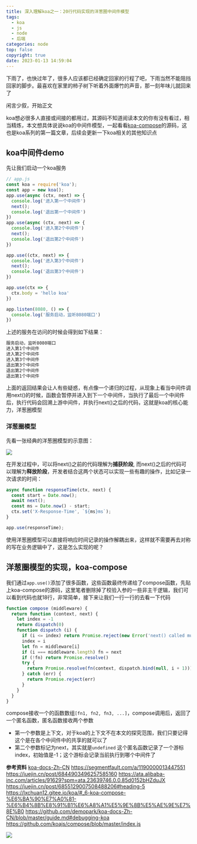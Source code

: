 ```yaml
---
title: 深入理解koa之一：20行代码实现的洋葱圈中间件模型
tags:
  - koa
  - js
  - node
  - 后端
categories: node
top: false
copyright: true
date: 2023-01-13 14:59:04
---
```

下雨了，也快过年了，很多人应该都已经确定回家的行程了吧，下雨当然不能阻挡回家的脚步。最喜欢在家里的柿子树下听着外面爆竹的声音，那一刻年味儿就回来了

闲言少叙，开始正文
<!--more-->
koa想必很多人直接或间接的都用过，其源码不知道阅读本文的你有没有看过，相当精炼，本文想具体说说koa的中间件模型，一起看看[koa-compose](https://github.com/koajs/compose)的源码，这也是koa系列的第一篇文章，后续会更新一下koa相关的其他知识点

## koa中间件demo
先让我们启动一个koa服务
```js
// app.js
const koa = require('koa');
const app = new koa();
app.use(async (ctx, next) => {
  console.log('进入第一个中间件')
  next();
  console.log('退出第一个中间件')
})
app.use(async (ctx, next) => {
  console.log('进入第2个中间件')
  next();
  console.log('退出第2个中间件')
})

app.use((ctx, next) => {
  console.log('进入第3个中间件')
  next();
  console.log('退出第3个中间件')
})

app.use(ctx => {
  ctx.body = 'hello koa'
})

app.listen(8080, () => {
  console.log('服务启动，监听8080端口')
})

```
上述的服务在访问的时候会得到如下结果：

```txt
服务启动，监听8080端口
进入第1个中间件
进入第2个中间件
进入第3个中间件
退出第3个中间件
退出第2个中间件
退出第1个中间件
```
上面的返回结果会让人有些疑惑，有点像一个递归的过程，从现象上看当中间件调用next()的时候，函数会暂停并进入到下一个中间件，当执行了最后一个中间件后，执行代码会回溯上游中间件，并执行next()之后的代码，这就是koa的核心能力，洋葱圈模型

### 洋葱圈模型
先看一张经典的洋葱圈模型的示意图：

![](https://lxchuan12.gitee.io/assets/img/models.0be9c375.png)

在开发过程中，可以将next()之前的代码理解为**捕获阶段**, 而next()之后的代码可以理解为**释放阶段**，开发者结合这两个状态可以实现一些有趣的操作，比如记录一次请求的时间：
```js
async function responseTime(ctx, next) {
  const start = Date.now();
  await next();
  const ms = Date.now() - start;
  ctx.set('X-Response-Time', `${ms}ms`);
}

app.use(responseTime);
```
使用洋葱圈模型可以直接将响应时间记录的操作解耦出来，这样就不需要再去对称的写在业务逻辑中了，这是怎么实现的呢？

## 洋葱圈模型的实现，koa-compose
我们通过`app.use()`添加了很多函数，这些函数最终传递给了compose函数，先贴上koa-compose的源码，这里笔者删除掉了校验入参的一些非主干逻辑，我们可以看到代码也就18行，非常简单，接下来让我们一行一行的去看一下代码
```js
function compose (middleware) {
  return function (context, next) {
    let index = -1
    return dispatch(0)
    function dispatch (i) {
      if (i <= index) return Promise.reject(new Error('next() called multiple times'))
      index = i
      let fn = middleware[i]
      if (i === middleware.length) fn = next
      if (!fn) return Promise.resolve()
      try {
        return Promise.resolve(fn(context, dispatch.bind(null, i + 1)))
      } catch (err) {
        return Promise.reject(err)
      }
    }
  }
}

```
compose接收一个的函数数组`[fn1, fn2, fn3, ...]`，compose调用后，返回了一个匿名函数，匿名函数接收两个参数
* 第一个参数是上下文，对于koa的上下文不在本文的探究范围，我们只要记得这个是在各个中间件中的共享的就可以了
* 第二个参数标记为next，其实就是`undefined`
这个匿名函数记录了一个游标index，初始值是-1；这个游标会记录当前执行到哪个中间件了

**参考资料**
[koa-docs-Zh-CN](https://github.com/demopark/koa-docs-Zh-CN/blob/master/guide.md#debugging-koa)
https://segmentfault.com/a/1190000013447551
https://juejin.cn/post/6844903496257585160
https://ata.alibaba-inc.com/articles/91629?spm=ata.23639746.0.0.85d0152bHZduJX
https://juejin.cn/post/6855129007508488206#heading-5
https://lxchuan12.gitee.io/koa/#_6-koa-compose-%E6%BA%90%E7%A0%81-%E6%B4%8B%E8%91%B1%E6%A8%A1%E5%9E%8B%E5%AE%9E%E7%8E%B0
https://github.com/demopark/koa-docs-Zh-CN/blob/master/guide.md#debugging-koa
https://github.com/koajs/compose/blob/master/index.js

![](https://static.zhyjor.com/wexin.png)
